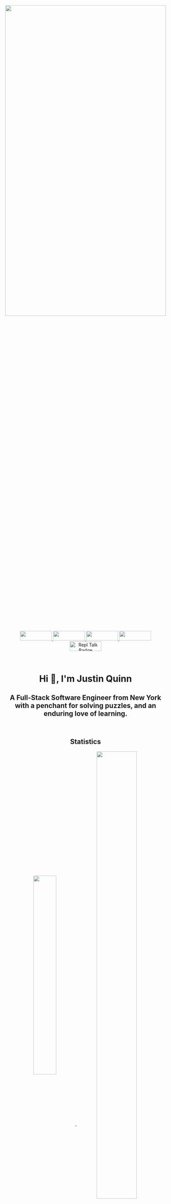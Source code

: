 <!--Banner-->
<img src='https://i.imgur.com/2PVPjGT.png' width='100%' height='50%'/>

<!--Socials-->
<p align='middle'>
 <a href='https://angel.co/u/justin-quinn-3' target='_blank'>
  <img src='https://img.shields.io/badge/AngelList-000000?style=for-the-badge&logo=AngelList&logoColor=white' height='30' width='100'/>
 </a>
 <a href='https://dev.to/justinquinn51' target='_blank'>
  <img src='https://img.shields.io/badge/dev.to-0A0A0A?style=for-the-badge&logo=devdotto&logoColor=white' height= '30' width='100'/>
 </a>
 <a href='https://www.linkedin.com/in/justin-quinn-/' target='_blank'>
  <img src='https://img.shields.io/badge/LinkedIn-0077B5?style=for-the-badge&logo=linkedin&logoColor=white' height= '30' width='100'/>
 </a>
 <a href='https://twitter.com/JustinQuinn_' target='_blank'>
  <img src='https://img.shields.io/badge/Twitter-1DA1F2?style=for-the-badge&logo=twitter&logoColor=white' height= '30' width='100'/>
 </a>
 <a href="https://justinquinn.dev/" target='_blank'>
  <img src="https://replit-badge.vercel.app/api?id=143059&theme=dark&border=square&featuredOn=Visit%20My&replTalk=Website&font=Source%20Sans%20Pro" alt="Repl Talk Badge" height='30' width='100'>
</a>
</p>

<br>

<!--Greeting-->
<h1 align="center">Hi 👋, I'm Justin Quinn</h1>
<h2 align="center">A Full-Stack Software Engineer from New York with a penchant for solving puzzles, and an enduring love of learning.</h2>

<!--Projects-->
<!-- <br>
<h1 align="center">Projects</h1>
<table bordercolor="#66b2b2">
  
  <tr>
    <td width="50%" valign="top">
      <h3 align="center">In Progress</h3>
        <br />
        <a target="_blank" href="#">
            <img src="#" width="100%" alt="#"/>
        </a>
        <br />
        <p align="center">
          
  <a href="#" target="_blank">
    <img src="https://img.shields.io/static/v1?label=|&message=REPO&color=23555f&style=plastic&logo=github&logo-color=white"/>
  </a>  
  <a href="#" target="_blank">
    <img src="https://img.shields.io/static/v1?label=|&message=WEBSITE&color=cdf998&style=plastic&logo=wordpress&logo-color=white"/>
  </a>
      </p>
        <p><strong>HTML, CSS, JavaScript</strong> -</p>
    </td>
    <td width="50%" valign="top">
      <h3 align="center">In Progress</h3>
        <br />
      <a target="_blank" href=#">
            <img src="#" width="100%" alt="#"/>
        </a>
        <br />
        <p align="center">
          
  <a href="#" target="_blank">
    <img src="https://img.shields.io/static/v1?label=|&message=REPO&color=23555f&style=plastic&logo=github&logo-color=white"/>
  </a>
  <a href="#" target="_blank">
    <img src="https://img.shields.io/static/v1?label=|&message=WEBSITE&color=cdf998&style=plastic&logo=wordpress&logo-color=white"/>
  </a>
      </p>
        <p><strong>HTML, CSS, JavaScript -</strong></p>
    </td>
  </tr>
 </table> -->
  
<!--Statistics-->
<br>
<h2 align='middle'>Statistics</h2>
<p align='center'>
<a href="https://github.com/Justin-Quinn51/github-readme-stats">
  <img align="center" width='38%' height='40%' src="https://github-readme-stats.vercel.app/api/top-langs/?username=Justin-Quinn51&&theme=calm&layout=compact" />
</a>
<a href="https://github.com/Justin-Quinn51/convoychat">
  <img align="center" width='50%' height='60%' src="https://github-readme-stats.vercel.app/api?username=Justin-Quinn51&show_icons=true&theme=calm&hide=issues"/>
</a>
<a href='https://github.com/Justin-Quinn51'>
  <img align="center" width='40%' height='50%' src="https://github-readme-streak-stats.herokuapp.com/?user=Justin-Quinn51&"/>
</a>
</p>

<!--Technologies-->
<br>
<h2 align="center">Technologies</h2>

<p align='middle'>
  <img src='https://img.shields.io/badge/CSS3-1572B6?style=for-the-badge&logo=css3&logoColor=white'/>
  <img src='https://img.shields.io/badge/HTML5-E34F26?style=for-the-badge&logo=html5&logoColor=white'/>
  <img src='https://img.shields.io/badge/MongoDB-4EA94B?style=for-the-badge&logo=mongodb&logoColor=white'/>
  <img src='https://img.shields.io/badge/MySQL-005C84?style=for-the-badge&logo=mysql&logoColor=white'/>
  <img src='https://img.shields.io/badge/Node.js-339933?style=for-the-badge&logo=nodedotjs&logoColor=white'/>
  <img src='https://img.shields.io/badge/JavaScript-323330?style=for-the-badge&logo=javascript&logoColor=F7DF1E'/>
  <img src='https://img.shields.io/badge/React-20232A?style=for-the-badge&logo=react&logoColor=61DAFB'/>
  <img src='https://img.shields.io/badge/React_Native-20232A?style=for-the-badge&logo=react&logoColor=61DAFB'/>
</p>

                                                                                                   
<!-- Code for arranging repo cards side by side
<a href="https://github.com/Justin-Quinn51/github-readme-stats">
  <img align="center" src="https://github-readme-stats.vercel.app/api?username=Justin-Quinn51&show_icons=true&theme=maroongold&hide=stars,issues" />
</a>
<a href="https://github.com/Justin-Quinn51/convoychat">
  <img align="center" src="https://github-readme-stats.vercel.app/api/top-langs/?username=Justin-Quinn51&&theme=maroongold" />
</a>
-->                                                                                                                          
                                                                                                                           

